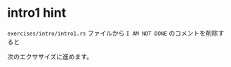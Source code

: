 # intro1 hint

`exercises/intro/intro1.rs` ファイルから `I AM NOT DONE` のコメントを削除すると

次のエクササイズに進めます。

<!---
Remove the I AM NOT DONE comment in the exercises/intro/intro1.rs file
to move on to the next exercise.
--->
